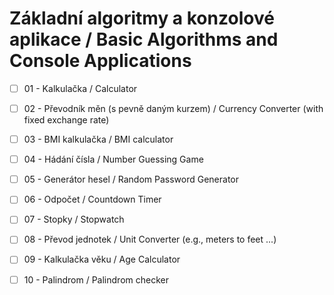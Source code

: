 # Základní algoritmy a konzolové aplikace / Basic Algorithms and Console Applications 

- [ ] 01 - Kalkulačka /  Calculator
- [ ] 02 - Převodník měn (s pevně daným kurzem) / Currency Converter (with fixed exchange rate)
- [ ] 03 - BMI kalkulačka / BMI calculator
- [ ] 04 - Hádání čísla / Number Guessing Game
- [ ] 05 - Generátor hesel / Random Password Generator
- [ ] 06 - Odpočet / Countdown Timer
- [ ] 07 - Stopky / Stopwatch
- [ ] 08 - Převod jednotek / Unit Converter (e.g., meters to feet ...)
- [ ] 09 - Kalkulačka věku / Age Calculator
- [ ] 10 - Palindrom / Palindrom checker 

